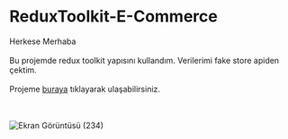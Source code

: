 # ReduxToolkit-E-Commerce
Herkese Merhaba <br> <br>
Bu projemde redux toolkit yapısını kullandım. Verilerimi fake store apiden çektim. <br> <br>
Projeme [buraya](https://resonant-cupcake-082193.netlify.app) tıklayarak ulaşabilirsiniz. <br> <br> <br>

![Ekran Görüntüsü (234)](https://user-images.githubusercontent.com/78304413/230728754-0477d8e8-dfa6-4b75-9550-0355c05b5753.png)

